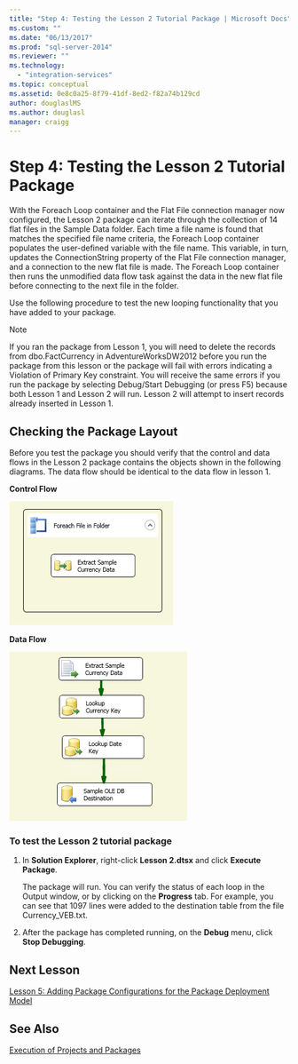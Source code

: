 ```yaml
---
title: "Step 4: Testing the Lesson 2 Tutorial Package | Microsoft Docs"
ms.custom: ""
ms.date: "06/13/2017"
ms.prod: "sql-server-2014"
ms.reviewer: ""
ms.technology: 
  - "integration-services"
ms.topic: conceptual
ms.assetid: 0e8c0a25-8f79-41df-8ed2-f82a74b129cd
author: douglaslMS
ms.author: douglasl
manager: craigg
---
```

# Step 4: Testing the Lesson 2 Tutorial Package
  With the Foreach Loop container and the Flat File connection manager now configured, the Lesson 2 package can iterate through the collection of 14 flat files in the Sample Data folder. Each time a file name is found that matches the specified file name criteria, the Foreach Loop container populates the user-defined variable with the file name. This variable, in turn, updates the ConnectionString property of the Flat File connection manager, and a connection to the new flat file is made. The Foreach Loop container then runs the unmodified data flow task against the data in the new flat file before connecting to the next file in the folder.  
  
 Use the following procedure to test the new looping functionality that you have added to your package.  
  
> [!NOTE]  
>  If you ran the package from Lesson 1, you will need to delete the records from dbo.FactCurrency in AdventureWorksDW2012 before you run the package from this lesson or the package will fail with errors indicating a Violation of Primary Key constraint. You will receive the same errors if you run the package by selecting Debug/Start Debugging (or press F5) because both Lesson 1 and Lesson 2 will run. Lesson 2 will attempt to insert records already inserted in Lesson 1.  
  
## Checking the Package Layout  
 Before you test the package you should verify that the control and data flows in the Lesson 2 package contains the objects shown in the following diagrams. The data flow should be identical to the data flow in lesson 1.  
  
 **Control Flow**  
  
 ![Control flow in package](../../2014/tutorials/media/task4lesson2control.gif "Control flow in package")  
  
 **Data Flow**  
  
 ![Data flow in package](../../2014/tutorials/media/task9lesson1data.gif "Data flow in package")  
  
### To test the Lesson 2 tutorial package  
  
1.  In **Solution Explorer**, right-click **Lesson 2.dtsx** and click **Execute Package**.  
  
     The package will run. You can verify the status of each loop in the Output window, or by clicking on the **Progress** tab. For example, you can see that 1097 lines were added to the destination table from the file Currency_VEB.txt.  
  
2.  After the package has completed running, on the **Debug** menu, click **Stop Debugging**.  
  
## Next Lesson  
 [Lesson 5: Adding Package Configurations for the Package Deployment Model](../integration-services/lesson-5-add-ssis-package-configurations-for-the-package-deployment-model.md)  
  
## See Also  
 [Execution of Projects and Packages](packages/run-integration-services-ssis-packages.md)  
  
  
